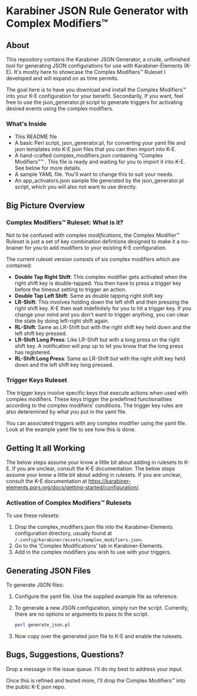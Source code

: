 # Karabiner JSON Rule Generator with Complex Modifiers™️

## About
This repository contains the Karabiner JSON Generator, a crude, unfinished tool
for generating JSON configurations for use with Karabiner-Elements (K-E). It's
mostly here to showcase the Complex Modifiers™️  Ruleset I developed and will
expand on as time permits.

The goal here is to have you download and install the Complex Modifiers™️  into 
your K-E configuration for your benefit. Secondarily, If you want, feel free to
use the json_generator.pl script to generate triggers for activating desired
events using the complex modifiers.

### What's Inside
* This README file
* A basic Perl script, json_generator.pl, for converting your yaml file and json
  templates into K-E json files that you can then import into K-E.
* A hand-crafted complex_modifiers.json containing "Complex Modifiers"™️ . This
  file is ready and waiting for you to import it into K-E. See below for more
  details.
* A sample YAML file. You'll want to change this to suit your needs.
* An app_activators.json sample file generated by the json_generator.pl script,
  which you will also not want to use directly.

## Big Picture Overview

### Complex Modifiers™️  Ruleset: What is it?
Not to be confused with complex *modifications*, the Complex Modifier™️  Ruleset
is just a set of key combination defintions designed to make it a no-brainer for
you to add modifiers to your existing K-E configuration. 

The current ruleset version consists of six complex modifiers which are
contained:

- **Double Tap Right Shift**: This complex modifier gets activated when the
  right shift key is double-tapped. You then have to press a trigger key before
  the timeout setting to trigger an action.
- **Double Tap Left Shift**: Same as double tapping right shift key
- **LR-Shift**: This involves holding down the left shift and then pressing the
  right shift key. K-E then wait indefinitely for you to hit a trigger key. If
  you change your mind and you don't want to trigger anything, you can clear the
  state by doing left-right shift again. 
- **RL-Shift**: Same as LR-Shift but with the right shift key held down and the
  left shift key pressed.
- **LR-Shift Long Press**: Like LR-Shift but with a long press on the right
  shift key. A notification will pop up to let you know that the long press has
  registered.
- **RL-Shift Long Press**: Same as LR-Shift but with the right shift key held
  down and the left shift key long pressed.

### Trigger Keys Ruleset
The trigger keys involve specific keys that execute actions when used with complex modifiers. These keys trigger the predefined functionalities according to the complex modifiers' conditions. The trigger key rules are also deteremined by what you put in the yaml file. 

You can associated triggers with any complex modifier using the yaml file. Look
at the example yaml file to see how this is done.

## Getting It all Working

The below steps assume your know a little bit about adding in rulesets to K-E.
If you are unclear, consult the K-E documentation. The below steps assume your
know a little bit about adding in rulesets. If you are unclear, consult the K-E
documentation at
https://karabiner-elements.pqrs.org/docs/getting-started/configuration/.

### Activation of Complex Modifiers™️  Rulesets
To use these rulesets:
1. Drop the complex_modifiers.json file into the Karabiner-Elements
   configuration directory, usually found at
   `/.config/karabiner/assets/complex_modifiers.json`.
2. Go to the 'Complex Modifications' tab in Karabiner-Elements.
3. Add in the complex modifiers you wish to use with your triggers.

## Generating JSON Files
To generate JSON files:
1. Configure the yaml file. Use the supplied example file as reference.
2. To generate a new JSON configuration, simply run the script. Currently, there are no options or arguments to pass to the script.
 
   ```bash
   perl generate_json.pl
   
3. Now copy over the generated json file to K-E and enable the rulesets. 

## Bugs, Suggestions, Questions?
Drop a message in the issue queue. I'll do my best to address your input.

Once this is refined and tested more, I'll drop the Complex Modifiers™️  into the public K-E
json repo.
